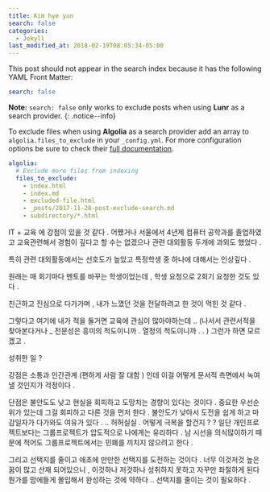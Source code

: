 ```yaml
---
title: Kim hye yun
search: false
categories:
  - Jekyll
last_modified_at: 2018-02-19T08:05:34-05:00
---
```

This post should not appear in the search index because it has the following YAML Front Matter:

```yaml
search: false
```

**Note:** `search: false` only works to exclude posts when using **Lunr** as a search provider.
{: .notice--info}

To exclude files when using **Algolia** as a search provider add an array to `algolia.files_to_exclude` in your `_config.yml`. For more configuration options be sure to check their [full documentation](https://community.algolia.com/jekyll-algolia/options.html).

```yaml
algolia:
  # Exclude more files from indexing
  files_to_exclude:
    - index.html
    - index.md
    - excluded-file.html
    - _posts/2017-11-28-post-exclude-search.md
    - subdirectory/*.html
```


IT + 교육 에 강점이 있을 것 같다 . 
어쨌거나 서울에서 4년제 컴퓨터 공학과를 졸업하였고 
교육관련해서 경험이 깊다고 할 수는 없겠으나 
관련 대외활동 두개에 과외도 했었다 . 

특히 관련 대외활동에서는 선호도가 높았고 
특정학생 중 하나에 대해서는 인상깊다 . 

원래는 매 회기마다 멘토를 바꾸는 학생이었는데 , 
학생 요청으로 2회기 요청한 것도 있다 . 

친근하고 진심으로 다가가며 ,  내가 느꼈던 것을 전달하려고 한 것이 먹힌 것 같다 . 

그렇다고 여기에 내가 적을 둘거면 
교육에 관심이 많아야하는데 .. (나서서 관련서적을 찾아본다거나 _ 전문성은 흥미의 척도이니까 . 열정의 척도이니까 . .  ) 그런가 하면 모르겠고 . 


성취한 일 ? 


강점은 소통과 인간관계 (편하게 사람 잘 대함 )
인데 이걸 어떻게 문서적 측면에서 녹여낼 것인지가 걱정이다 .

단점은 불안도도 낮고 현실을 회피하고 도망치는 경향이 있다는 것이다 . 중요한 우선순위가 있는데 그걸 회피하고 다른 것을 먼저 한다 . 불안도가 낮아서 도전을 쉽게 하고 마감일자가 다가와도 여유가 있다 . .. 허허실실 . 어떻게 극복을 할건지 ? ? 일단 개인프로젝트보다는 그룹프로젝트가 압도적으로 나에게는 유리하다 . 남 시선을 의식많이하기 때문에 적어도 그룹프로젝트에서는 민폐를 끼치지 않으려고 한다 . 

그리고 선택지를 줄이고 애초에 만만한 선택지를 도전하는 것이다 . 너무 이것저것 높은 꿈이 많고 산재 되어있으니  , 이것하나 저것하나 성취하지 못하고 자꾸만 좌절하게 된다  뭔가를 맘에들게 몰입해서 완성하는 것에 약하다 .. 선택지를 줄이는 것이 필요하다 . 